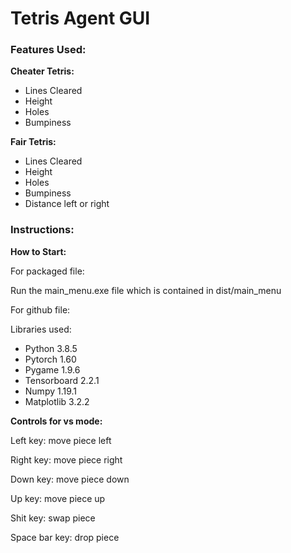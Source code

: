 # Tetris Agent GUI


### Features Used:

**Cheater Tetris:**

* Lines Cleared
* Height 
* Holes
* Bumpiness

**Fair Tetris:**

* Lines Cleared
* Height 
* Holes
* Bumpiness
* Distance left or right



### Instructions:

**How to Start:**

For packaged file:

Run the main_menu.exe file which is contained in dist/main_menu

For github file:

Libraries used:

* Python 3.8.5
* Pytorch 1.60
* Pygame 1.9.6
* Tensorboard 2.2.1
* Numpy 1.19.1
* Matplotlib 3.2.2

**Controls for vs mode:**

Left key: move piece left

Right key: move piece right

Down key: move piece down

Up key: move piece up

Shit key: swap piece

Space bar key: drop piece
